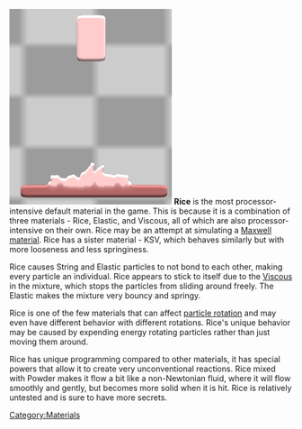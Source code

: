 ![Rice being dropped.](/images/Rice.jpg "fig:Rice being dropped.")
**Rice** is the most processor-intensive default material in the game. This is because it is a combination of three materials - Rice, Elastic, and Viscous, all of which are also processor-intensive on their own. Rice may be an attempt at simulating a [Maxwell material](https://en.wikipedia.org/wiki/Maxwell_material). Rice has a sister material - KSV, which behaves similarly but with more looseness and less springiness.

Rice causes String and Elastic particles to not bond to each other, making every particle an individual. Rice appears to stick to itself due to the [Viscous](/Viscous.md "Viscous") in the mixture, which stops the particles from sliding around freely. The Elastic makes the mixture very bouncy and springy.

Rice is one of the few materials that can affect [particle rotation](/Polarization.md "Polarization") and may even have different behavior with different rotations. Rice's unique behavior may be caused by expending energy rotating particles rather than just moving them around.

Rice has unique programming compared to other materials, it has special powers that allow it to create very unconventional reactions. Rice mixed with Powder makes it flow a bit like a non-Newtonian fluid, where it will flow smoothly and gently, but becomes more solid when it is hit. Rice is relatively untested and is sure to have more secrets.

[Category:Materials](/CategoryMaterials.md "Category:Materials")
